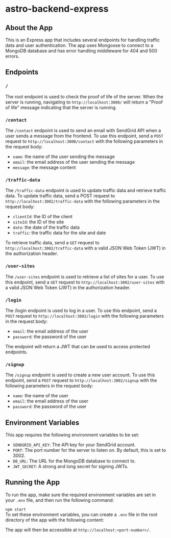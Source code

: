 # astro-backend-express

## About the App

This is an Express app that includes several endpoints for handling traffic data and user authentication. The app uses Mongoose to connect to a MongoDB database and has error handling middleware for 404 and 500 errors.

## Endpoints

### `/`

The root endpoint is used to check the proof of life of the server. When the server is running, navigating to `http://localhost:3000/` will return a "Proof of life" message indicating that the server is running.

### `/contact`

The `/contact` endpoint is used to send an email with SendGrid API when a user sends a message from the frontend. To use this endpoint, send a `POST` request to `http://localhost:3000/contact` with the following parameters in the request body:

- `name`: the name of the user sending the message
- `email`: the email address of the user sending the message
- `message`: the message content

### `/traffic-data`

The `/traffic-data` endpoint is used to update traffic data and retrieve traffic data. To update traffic data, send a POST request to `http://localhost:3002/traffic-data` with the following parameters in the request body:

- `clientId`: the ID of the client
- `siteId`: the ID of the site
- `date`: the date of the traffic data
- `traffic`: the traffic data for the site and date

To retrieve traffic data, send a `GET` request to `http://localhost:3002/traffic-data` with a valid JSON Web Token (JWT) in the authorization header.

### `/user-sites`

The `/user-sites` endpoint is used to retrieve a list of sites for a user. To use this endpoint, send a `GET` request to `http://localhost:3002/user-sites` with a valid JSON Web Token (JWT) in the authorization header.

### `/login`

The /login endpoint is used to log in a user. To use this endpoint, send a `POST` request to `http://localhost:3002/login` with the following parameters in the request body:

- `email`: the email address of the user
- `password`: the password of the user

The endpoint will return a JWT that can be used to access protected endpoints.

### `/signup`

The `/signup` endpoint is used to create a new user account. To use this endpoint, send a `POST` request to `http://localhost:3002/signup` with the following parameters in the request body:

- `name`: the name of the user
- `email`: the email address of the user
- `password`: the password of the user

## Environment Variables

This app requires the following environment variables to be set:

- `SENDGRID_API_KEY`: The API key for your SendGrid account.
- `PORT`: The port number for the server to listen on. By default, this is set to 3002.
- `DB_URL`: The URL for the MongoDB database to connect to.
- `JWT_SECRET`: A strong and long secret for signing JWTs.

## Running the App

To run the app, make sure the required environment variables are set in your `.env` file, and then run the following command:

`npm start`  
To set these environment variables, you can create a `.env` file in the root directory of the app with the following content:

The app will then be accessible at `http://localhost:<port-number>/`.
